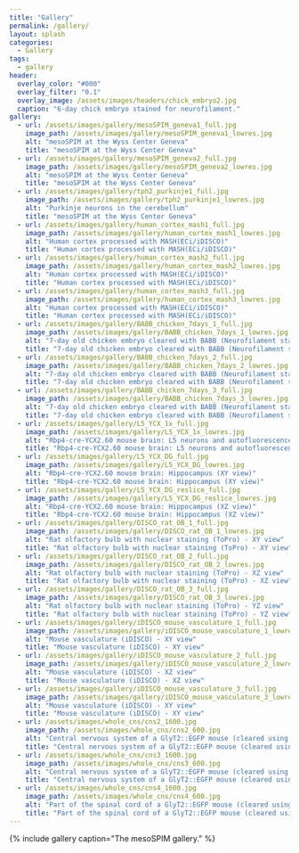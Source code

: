 ```yaml
---
title: "Gallery"
permalink: /gallery/
layout: splash
categories:
  - Gallery
tags:
  - gallery
header:
  overlay_color: "#000"
  overlay_filter: "0.1"
  overlay_image: /assets/images/headers/chick_embryo2.jpg
  caption: "6-day chick embryo stained for neurofilament."
gallery:
  - url: /assets/images/gallery/mesoSPIM_geneva1_full.jpg
    image_path: /assets/images/gallery/mesoSPIM_geneva1_lowres.jpg
    alt: "mesoSPIM at the Wyss Center Geneva"
    title: "mesoSPIM at the Wyss Center Geneva"
  - url: /assets/images/gallery/mesoSPIM_geneva2_full.jpg
    image_path: /assets/images/gallery/mesoSPIM_geneva2_lowres.jpg
    alt: "mesoSPIM at the Wyss Center Geneva"
    title: "mesoSPIM at the Wyss Center Geneva"
  - url: /assets/images/gallery/tph2_purkinje1_full.jpg
    image_path: /assets/images/gallery/tph2_purkinje1_lowres.jpg
    alt: "Purkinje neurons in the cerebellum"
    title: "mesoSPIM at the Wyss Center Geneva"
  - url: /assets/images/gallery/human_cortex_mash1_full.jpg
    image_path: /assets/images/gallery/human_cortex_mash1_lowres.jpg
    alt: "Human cortex processed with MASH(ECi/iDISCO)"
    title: "Human cortex processed with MASH(ECi/iDISCO)"
  - url: /assets/images/gallery/human_cortex_mash2_full.jpg
    image_path: /assets/images/gallery/human_cortex_mash2_lowres.jpg
    alt: "Human cortex processed with MASH(ECi/iDISCO)"
    title: "Human cortex processed with MASH(ECi/iDISCO)"
  - url: /assets/images/gallery/human_cortex_mash3_full.jpg
    image_path: /assets/images/gallery/human_cortex_mash3_lowres.jpg
    alt: "Human cortex processed with MASH(ECi/iDISCO)"
    title: "Human cortex processed with MASH(ECi/iDISCO)"
  - url: /assets/images/gallery/BABB_chicken_7days_1_full.jpg
    image_path: /assets/images/gallery/BABB_chicken_7days_1_lowres.jpg
    alt: "7-day old chicken embryo cleared with BABB (Neurofilament staining)"
    title: "7-day old chicken embryo cleared with BABB (Neurofilament staining)"
  - url: /assets/images/gallery/BABB_chicken_7days_2_full.jpg
    image_path: /assets/images/gallery/BABB_chicken_7days_2_lowres.jpg
    alt: "7-day old chicken embryo cleared with BABB (Neurofilament staining)"
    title: "7-day old chicken embryo cleared with BABB (Neurofilament staining)"
  - url: /assets/images/gallery/BABB_chicken_7days_3_full.jpg
    image_path: /assets/images/gallery/BABB_chicken_7days_3_lowres.jpg
    alt: "7-day old chicken embryo cleared with BABB (Neurofilament staining)"
    title: "7-day old chicken embryo cleared with BABB (Neurofilament staining)"
  - url: /assets/images/gallery/L5_YCX_1x_full.jpg
    image_path: /assets/images/gallery/L5_YCX_1x_lowres.jpg
    alt: "Rbp4-cre-YCX2.60 mouse brain: L5 neurons and autofluorescence"
    title: "Rbp4-cre-YCX2.60 mouse brain: L5 neurons and autofluorescence"
  - url: /assets/images/gallery/L5_YCX_DG_full.jpg
    image_path: /assets/images/gallery/L5_YCX_DG_lowres.jpg
    alt: "Rbp4-cre-YCX2.60 mouse brain: Hippocampus (XY view)"
    title: "Rbp4-cre-YCX2.60 mouse brain: Hippocampus (XY view)"
  - url: /assets/images/gallery/L5_YCX_DG_reslice_full.jpg
    image_path: /assets/images/gallery/L5_YCX_DG_reslice_lowres.jpg
    alt: "Rbp4-cre-YCX2.60 mouse brain: Hippocampus (XZ view)"
    title: "Rbp4-cre-YCX2.60 mouse brain: Hippocampus (XZ view)"
  - url: /assets/images/gallery/DISCO_rat_OB_1_full.jpg
    image_path: /assets/images/gallery/DISCO_rat_OB_1_lowres.jpg
    alt: "Rat olfactory bulb with nuclear staining (ToPro) - XY view"
    title: "Rat olfactory bulb with nuclear staining (ToPro) - XY view"
  - url: /assets/images/gallery/DISCO_rat_OB_2_full.jpg
    image_path: /assets/images/gallery/DISCO_rat_OB_2_lowres.jpg
    alt: "Rat olfactory bulb with nuclear staining (ToPro) - XZ view"
    title: "Rat olfactory bulb with nuclear staining (ToPro) - XZ view"
  - url: /assets/images/gallery/DISCO_rat_OB_3_full.jpg
    image_path: /assets/images/gallery/DISCO_rat_OB_3_lowres.jpg
    alt: "Rat olfactory bulb with nuclear staining (ToPro) - YZ view"
    title: "Rat olfactory bulb with nuclear staining (ToPro) - YZ view"
  - url: /assets/images/gallery/iDISCO_mouse_vasculature_1_full.jpg
    image_path: /assets/images/gallery/iDISCO_mouse_vasculature_1_lowres.jpg
    alt: "Mouse vasculature (iDISCO) - XY view"
    title: "Mouse vasculature (iDISCO) - XY view"
  - url: /assets/images/gallery/iDISCO_mouse_vasculature_2_full.jpg
    image_path: /assets/images/gallery/iDISCO_mouse_vasculature_2_lowres.jpg
    alt: "Mouse vasculature (iDISCO) - XZ view"
    title: "Mouse vasculature (iDISCO) - XZ view"
  - url: /assets/images/gallery/iDISCO_mouse_vasculature_3_full.jpg
    image_path: /assets/images/gallery/iDISCO_mouse_vasculature_3_lowres.jpg
    alt: "Mouse vasculature (iDISCO) - XY view"
    title: "Mouse vasculature (iDISCO) - XY view"
  - url: /assets/images/whole_cns/cns2_1600.jpg
    image_path: /assets/images/whole_cns/cns2_600.jpg
    alt: "Central nervous system of a GlyT2::EGFP mouse (cleared using X-CLARITY) - Horizontal view"
    title: "Central nervous system of a GlyT2::EGFP mouse (cleared using X-CLARITY) - Horizontal view"
  - url: /assets/images/whole_cns/cns3_1600.jpg
    image_path: /assets/images/whole_cns/cns3_600.jpg
    alt: "Central nervous system of a GlyT2::EGFP mouse (cleared using X-CLARITY) - Sagittal view"
    title: "Central nervous system of a GlyT2::EGFP mouse (cleared using X-CLARITY) - Sagittal view"
  - url: /assets/images/whole_cns/cns4_1600.jpg
    image_path: /assets/images/whole_cns/cns4_600.jpg
    alt: "Part of the spinal cord of a GlyT2::EGFP mouse (cleared using X-CLARITY) - Volume rendering"
    title: "Part of the spinal cord of a GlyT2::EGFP mouse (cleared using X-CLARITY) - Volume rendering"
---
```


{% include gallery caption="The mesoSPIM gallery." %}

